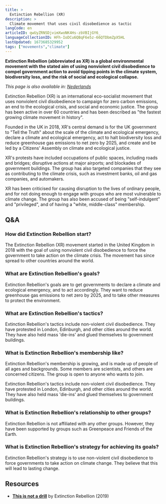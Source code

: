 ```yaml
---
title: >
  Extinction Rebellion (XR)
description: >
  Climate movement that uses civil disobedience as tactic
langCode: en
articleID: qwUyZRNSDjvimXwoNK4Hs-zbVBIjGY6_
languageCollectionID: HFh-IoDCu6QBqF6e5z-66QTDbmZpX5HL
lastUpdated: 1673685329952
tags: ["movements","climate"]
---
```


**Extinction Rebellion (abbreviated as XR) is a global environmental movement with the stated aim of using nonviolent civil disobedience to compel government action to avoid tipping points in the climate system, biodiversity loss, and the risk of social and ecological collapse.**

_This page is also available in:_ [_Nederlands_](/nl/extinction-rebellion)

Extinction Rebellion (XR) is an international eco-socialist movement that uses nonviolent civil disobedience to campaign for zero carbon emissions, an end to the ecological crisis, and social and economic justice. The group has been active in over 60 countries and has been described as "the fastest growing climate movement in history".  
  
Founded in the UK in 2018, XR's central demand is for the UK government to "Tell the Truth" about the scale of the climate and ecological emergency, declare a climate and ecological emergency, act to halt biodiversity loss and reduce greenhouse gas emissions to net zero by 2025, and create and be led by a Citizens' Assembly on climate and ecological justice.

XR's protests have included occupations of public spaces, including roads and bridges; disruptive actions at major airports; and blockades of government buildings. The group has also targeted companies that they see as contributing to the climate crisis, such as investment banks, oil and gas companies, and automakers.

XR has been criticised for causing disruption to the lives of ordinary people, and for not doing enough to engage with groups who are most vulnerable to climate change. The group has also been accused of being "self-indulgent" and "privileged", and of having a "white, middle-class" membership.

## Q&A

### How did Extinction Rebellion start?

The Extinction Rebellion (XR) movement started in the United Kingdom in 2018 with the goal of using nonviolent civil disobedience to force the government to take action on the climate crisis. The movement has since spread to other countries around the world.

### What are Extinction Rebellion's goals?

Extinction Rebellion's goals are to get governments to declare a climate and ecological emergency, and to act accordingly. They want to reduce greenhouse gas emissions to net zero by 2025, and to take other measures to protect the environment.

### What are Extinction Rebellion's tactics?

Extinction Rebellion's tactics include non-violent civil disobedience. They have protested in London, Edinburgh, and other cities around the world. They have also held mass 'die-ins' and glued themselves to government buildings.

### What is Extinction Rebellion's membership like?

Extinction Rebellion's membership is growing, and is made up of people of all ages and backgrounds. Some members are scientists, and others are concerned citizens. The group is open to anyone who wants to join.

Extinction Rebellion's tactics include non-violent civil disobedience. They have protested in London, Edinburgh, and other cities around the world. They have also held mass 'die-ins' and glued themselves to government buildings.

### What is Extinction Rebellion's relationship to other groups?

Extinction Rebellion is not affiliated with any other groups. However, they have been supported by groups such as Greenpeace and Friends of the Earth.

### What is Extinction Rebellion's strategy for achieving its goals?

Extinction Rebellion's strategy is to use non-violent civil disobedience to force governments to take action on climate change. They believe that this will lead to lasting change.

## Resources

-   [**This is not a drill**](https://www.penguin.co.uk/books/314/314671/this-is-not-a-drill/9780141991443.html) by Extinction Rebellion (2019)